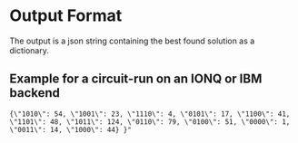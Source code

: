 # Output Format
The output is a json string containing the best found solution as a dictionary.


## Example for a circuit-run on an IONQ or IBM backend

`{\"1010\": 54, \"1001\": 23, \"1110\": 4, \"0101\": 17, \"1100\": 41, \"1101\": 48, \"1011\": 124, \"0110\": 79, \"0100\": 51, \"0000\": 1, \"0011\": 14, \"1000\": 44} }"`


